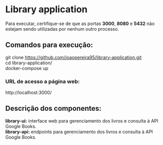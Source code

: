 # Library application

Para executar, certifique-se de que as portas **3000**, **8080** e **5432** não estejam sendo utilizadas por nenhum outro processo.

## Comandos para execução:
git clone https://github.com/joaopereira95/library-application.git  
cd library-application/  
docker-compose up  

### URL de acesso a página web: 
http://localhost:3000/

## Descrição dos componentes:
**library-ui:** interface web para gerenciamento dos livros e consulta à API Google Books.  
**library-api:** endpoints para gerenciamento dos livros e consulta à API Google Books. 
